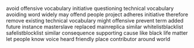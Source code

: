 avoid offensive vocabulary initiative questioning technical vocabulary avoiding word widely may offend people project adheres initiative therefore remove existing technical vocabulary might offensive prevent term added future instance masterslave replaced mainreplica similar whitelistblacklist safelistblocklist similar consequence supporting cause like black life matter let people know voice heard friendly place contributor around world